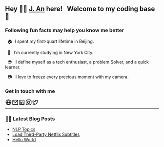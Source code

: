 ## Hey 👋🏻 [J. An](https://j-an.org/) here! &nbsp; Welcome to my coding base 🤗


### Following fun facts may help you know me better

&nbsp; 🏠&nbsp;&nbsp;I spent my first-quart lifetime in Beijing.

&nbsp; 🦁 &nbsp; I’m currently studying in New York City.

&nbsp; 😎 &nbsp; I define myself as a tech enthusiast, a problem Solver, and a quick learner.

&nbsp; 📷 &nbsp; I love to freeze every precious moment with my camera.


### Get in touch with me

[<img align="left" alt="j-an.org" width="22px" src="https://raw.githubusercontent.com/J-An-dev/J-An-dev/af42dd731cabf4b945bc0429ed2c25b79553b69e/img/global-line.svg" />][website]

[<img align="left" alt="mail" width="22px" src="https://raw.githubusercontent.com/J-An-dev/J-An-dev/e8e71e7bc212cb15cc4f9aeccee8ce6dfd081aaf/img/mail-line.svg" />][mail]

[<img align="left" alt="LinkedIn" width="22px" src="https://raw.githubusercontent.com/J-An-dev/J-An-dev/cdfa83e35bd1c033ab76599729d76606390d0ea3/img/linkedin-box-line.svg" />][linkedin]

[<img align="left" alt="Instagram" width="22px" src="https://raw.githubusercontent.com/J-An-dev/J-An-dev/af42dd731cabf4b945bc0429ed2c25b79553b69e/img/instagram-line.svg" />][instagram]

[<img align="left" alt="Twitter" width="22px" src="https://raw.githubusercontent.com/J-An-dev/J-An-dev/af42dd731cabf4b945bc0429ed2c25b79553b69e/img/twitter-line.svg" />][twitter]

<br />

---

### ✍🏻 Latest Blog Posts
<!-- BLOG-POST-LIST:START -->
- [NLP Topics](https://j-an.org/blog/nlp-topics/)
- [Load Third-Party Netflix Subtitles](https://j-an.org/blog/netflix-subtitles/)
- [Hello World](https://j-an.org/blog/hello-world/)
<!-- BLOG-POST-LIST:END -->

[website]: https://j-an.org/
[mail]: mailto:ja3375@columbia.edu
[linkedin]: https://www.linkedin.com/in/jie-an/
[instagram]: https://www.instagram.com/aj_ins/
[twitter]: https://twitter.com/anjie_tweet/

